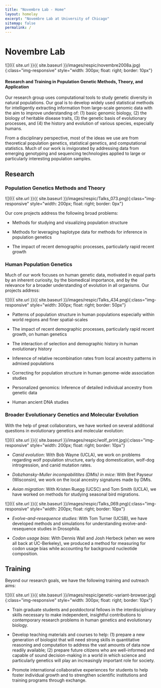 ```yaml
---
title: "Novembre Lab - Home"
layout: homelay
excerpt: "Novembre Lab at University of Chicago"
sitemap: false
permalink: /
---
```



# Novembre Lab

![]({{ site.url }}{{ site.baseurl }}/images/respic/novembre2008a.jpg){:class="img-responsive" style="width: 300px; float: right; border: 10px"}


#### Research and Training in Population Genetic Methods, Theory, and Application



Our research group uses computational tools to study genetic diversity in natural populations.  Our goal is to develop widely used statistical methods for intelligently extracting information from large-scale genomic data with the aim to improve understanding of: (1) basic genomic biology, (2) the biology of heritable disease traits, (3) the genetic basis of evolutionary processes, and (4) the history and evolution of various species, especially humans.

From a disciplinary perspective, most of the ideas we use are from theoretical population genetics, statistical genetics, and computational statistics.  Much of our work is invigorated by addressing data from emerging genotyping and sequencing technologies applied to large or particularly interesting population samples.


## Research

### Population Genetics Methods and Theory

![]({{ site.url }}{{ site.baseurl }}/images/respic/Talks_073.png){:class="img-responsive" style="width: 200px; float: right; border: 0px"}

Our core projects address the following broad problems:


  * Methods for studying and visualizing population structure

  * Methods for leveraging haplotype data for methods for inference in population genetics

  * The impact of recent demographic processes, particularly rapid recent growth


### Human Population Genetics

Much of our work focuses on human genetic data, motivated in equal parts by an inherent curiosity, by the biomedical importance, and by the relevance for a broader understanding of evolution in all organisms. Our projects address:

![]({{ site.url }}{{ site.baseurl }}/images/respic/Talks_434.png){:class="img-responsive" style="width: 300px; float: right; border: 50px"}

 * Patterns of population structure in human populations especially within world regions and finer spatial-scales

 * The impact of recent demographic processes, particularly rapid recent growth, on human genetics


 * The interaction of selection and demographic history in human evolutionary history

 * Inference of relative recombination rates from local ancestry patterns in admixed populations

 * Correcting for population structure in human genome-wide association studies

 * Personalized genomics: Inference of detailed individual ancestry from genetic data

 * Human ancient DNA studies


### Broader Evolutionary Genetics and Molecular Evolution



With the help of great collaborators, we have worked on several additional questions in evolutionary genetics and molecular evolution:

![]({{ site.url }}{{ site.baseurl }}/images/respic/wolf_print.jpg){:class="img-responsive" style="width: 200px; float: right; border: 10px"}

 * *Canid evolution*: With Bob Wayne (UCLA), we work on problems regarding wolf population structure, early dog domestication, wolf-dog introgression, and canid mutation rates.

 * *Dobzhansky-Muller incompabilitites (DMIs) in mice*: With Bret Payseur (Wisconsin), we work on the local ancestry signatures made by DMIs.

 * *Avian migration*: With Kristen Ruegg (UCSC) and Tom Smith (UCLA), we have worked on methods for studying seasonal bird migrations.

![]({{ site.url }}{{ site.baseurl }}/images/respic/Talks_069.png){:class="img-responsive" style="width: 200px; float: right; border: 10px"}

 * *Evolve-and-resequence studies*: With Tom Turner (UCSB), we have developed methods and simulations for understanding evolve-and-resequence studies in Drosophila.  

 * *Codon usage bias*: With Dennis Wall and Josh Herbeck (when we were all back at UC-Berkeley), we produced a method for measuring for codon usage bias while accounting for background nucleotide composition.

## Training

Beyond our research goals, we have the following training and outreach aims:

![]({{ site.url }}{{ site.baseurl }}/images/respic/genetic-variant-browser.jpg){:class="img-responsive"  style="width: 300px; float: right; border: 10px"}


  * Train graduate students and postdoctoral fellows in the interdisciplinary skills necessary to make independent, insightful contributions to contemporary research problems in human genetics and evolutionary biology.

  * Develop teaching materials and courses to help: (1) prepare a new generation of biologist that will need strong skills in quantitative reasoning and computation to address the vast amounts of data now readily available; (2) prepare future citizens who are well-informed and capable of sound decision-making in a world in which science and particularly genetics will play an increasingly important role for society.

  * Promote international collaborative experiences for students to help foster individual growth and to strengthen scientific institutions and training programs through exchange.
